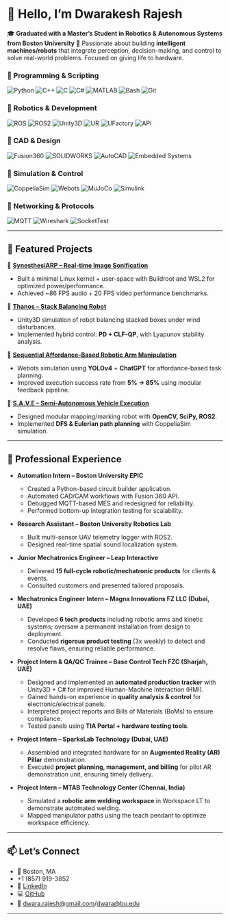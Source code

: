 # 👋 Hello, I’m Dwarakesh Rajesh  

🎓 **Graduated with a Master’s Student in Robotics & Autonomous Systems from Boston University**
🤖 Passionate about building **intelligent machines/robots** that integrate perception, decision-making, and control to solve real-world problems. Focused on giving life to hardware.  

### 🔹 Programming & Scripting  
![Python](https://img.shields.io/badge/Python-3776AB?style=for-the-badge&logo=python&logoColor=white)  ![C++](https://img.shields.io/badge/C++-00599C?style=for-the-badge&logo=c%2B%2B&logoColor=white)  ![C](https://img.shields.io/badge/C-000000?style=for-the-badge&logo=c&logoColor=white)  ![C#](https://img.shields.io/badge/C%23-239120?style=for-the-badge&logo=c-sharp&logoColor=white) ![MATLAB](https://img.shields.io/badge/MATLAB-orange?style=for-the-badge&logo=mathworks&logoColor=white)  ![Bash](https://img.shields.io/badge/Bash-121011?style=for-the-badge&logo=gnu-bash&logoColor=white) ![Git](https://img.shields.io/badge/Git-F05032?style=for-the-badge&logo=git&logoColor=white)  

### 🔹 Robotics & Development  
![ROS](https://img.shields.io/badge/ROS-22314E?style=for-the-badge&logo=ros&logoColor=white)  ![ROS2](https://img.shields.io/badge/ROS2-22314E?style=for-the-badge&logo=ros&logoColor=white)  ![Unity3D](https://img.shields.io/badge/Unity-000000?style=for-the-badge&logo=unity&logoColor=white)  ![UR](https://img.shields.io/badge/Universal%20Robots-0076A8?style=for-the-badge&logo=universal-robots&logoColor=white)  ![UFactory](https://img.shields.io/badge/UFactory-0078D7?style=for-the-badge&logo=robotframework&logoColor=white)  ![API](https://img.shields.io/badge/API%20Integration-FF6C37?style=for-the-badge&logo=swagger&logoColor=white)  

### 🔹 CAD & Design  
![Fusion360](https://img.shields.io/badge/Fusion%20360-FF6F00?style=for-the-badge&logo=autodesk&logoColor=white)  ![SOLIDWORKS](https://img.shields.io/badge/SOLIDWORKS-E2231A?style=for-the-badge&logo=dassaultsystemes&logoColor=white)  ![AutoCAD](https://img.shields.io/badge/AutoCAD-E51050?style=for-the-badge&logo=autodesk&logoColor=white)  ![Embedded Systems](https://img.shields.io/badge/Embedded%20Systems-00629B?style=for-the-badge&logo=arduino&logoColor=white)  

### 🔹 Simulation & Control  
![CoppeliaSim](https://img.shields.io/badge/CoppeliaSim-0097A7?style=for-the-badge&logo=simulink&logoColor=white)  ![Webots](https://img.shields.io/badge/Webots-EB1923?style=for-the-badge&logo=robotframework&logoColor=white)  ![MuJoCo](https://img.shields.io/badge/MuJoCo-1E88E5?style=for-the-badge&logo=physics&logoColor=white)  ![Simulink](https://img.shields.io/badge/Simulink-FFB300?style=for-the-badge&logo=mathworks&logoColor=white)  

### 🔹 Networking & Protocols  
![MQTT](https://img.shields.io/badge/MQTT-660066?style=for-the-badge&logo=eclipse-mosquitto&logoColor=white)  ![Wireshark](https://img.shields.io/badge/Wireshark-1679A7?style=for-the-badge&logo=wireshark&logoColor=white)  ![SocketTest](https://img.shields.io/badge/SocketTest-005571?style=for-the-badge&logo=protocol&logoColor=white)  

---

## 🚀 Featured Projects  

🔹 **[SynesthesiARP – Real-time Image Sonification](https://github.com/dwara-rajesh/SynesthesiARP)**  
- Built a minimal Linux kernel + user-space with Buildroot and WSL2 for optimized power/performance.  
- Achieved ~86 FPS audio + 20 FPS video performance benchmarks.  

🔹 **[Thanos – Stack Balancing Robot](https://github.com/dwara-rajesh/Thanos-Stack-Balancing-Robot)**  
- Unity3D simulation of robot balancing stacked boxes under wind disturbances.  
- Implemented hybrid control: **PD + CLF-QP**, with Lyapunov stability analysis.  

🔹 **[Sequential Affordance-Based Robotic Arm Manipulation](https://github.com/dwara-rajesh/Sequential-Affordance-Based-Robotic-Arm-Manipulation-Using-Object-Detection-and-ChatGPT)**  
- Webots simulation using **YOLOv4** + **ChatGPT** for affordance-based task planning.  
- Improved execution success rate from **5% → 85%** using modular feedback pipeline.  

🔹 **[S.A.V.E – Semi-Autonomous Vehicle Execution](https://github.com/dwara-rajesh/S.A.V.E-Semi-Autonomous-Vehicle-Execution-System)**  
- Designed modular mapping/marking robot with **OpenCV, SciPy, ROS2**.  
- Implemented **DFS & Eulerian path planning** with CoppeliaSim simulation.

---

## 💼 Professional Experience  

- **Automation Intern – Boston University EPIC**
  - Created a Python-based circuit builder application.
  - Automated CAD/CAM workflows with Fusion 360 API.  
  - Debugged MQTT-based MES and redesigned for reliability.  
  - Performed bottom-up integration testing for scalability.  

- **Research Assistant – Boston University Robotics Lab**  
  - Built multi-sensor UAV telemetry logger with ROS2.  
  - Designed real-time spatial sound localization system.  

- **Junior Mechatronics Engineer – Leap Interactive**
  - Delivered **15 full-cycle robotic/mechatronic products** for clients & events.  
  - Consulted customers and presented tailored proposals.
    
- **Mechatronics Engineer Intern – Magna Innovations FZ LLC (Dubai, UAE)**  
  - Developed **6 tech products** including robotic arms and kinetic systems; oversaw a permanent installation from design to deployment.  
  - Conducted **rigorous product testing** (3x weekly) to detect and resolve flaws, ensuring reliable performance.  

- **Project Intern & QA/QC Trainee – Base Control Tech FZC (Sharjah, UAE)** 
  - Designed and implemented an **automated production tracker** with Unity3D + C# for improved Human-Machine Interaction (HMI).  
  - Gained hands-on experience in **quality analysis & control** for electronic/electrical panels.  
  - Interpreted project reports and Bills of Materials (BoMs) to ensure compliance.  
  - Tested panels using **TIA Portal + hardware testing tools**.  

- **Project Intern – SparksLab Technology (Dubai, UAE)**
  - Assembled and integrated hardware for an **Augmented Reality (AR) Pillar** demonstration.  
  - Executed **project planning, management, and billing** for pilot AR demonstration unit, ensuring timely delivery.  

- **Project Intern – MTAB Technology Center (Chennai, India)** 
  - Simulated a **robotic arm welding workspace** in Workspace LT to demonstrate automated welding.  
  - Mapped manipulator paths using the teach pendant to optimize workspace efficiency.  
  
---

## 📫 Let’s Connect  

- 📍 Boston, MA
- +1 (857) 919-3852
- 💼 [LinkedIn](https://linkedin.com/in/dwarakesh-rajesh)  
- 💻 [GitHub](https://github.com/dwara-rajesh)  
- 📧 dwara.rajesh@gmail.com/dwara@bu.edu  

---
